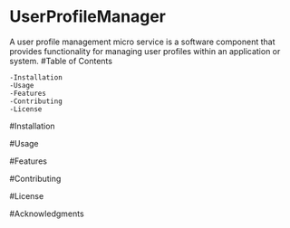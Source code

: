 # UserProfileManager
A user profile management micro service is a software component that provides functionality for managing user profiles within an application or system. 
#Table of Contents

    -Installation
    -Usage
    -Features
    -Contributing
    -License

#Installation

#Usage


#Features

#Contributing

#License

#Acknowledgments

